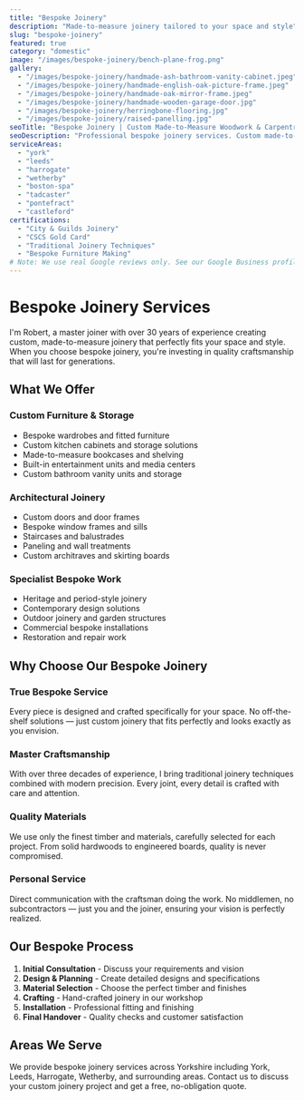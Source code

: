 ```yaml
---
title: "Bespoke Joinery"
description: "Made-to-measure joinery tailored to your space and style"
slug: "bespoke-joinery"
featured: true
category: "domestic"
image: "/images/bespoke-joinery/bench-plane-frog.png"
gallery:
  - "/images/bespoke-joinery/handmade-ash-bathroom-vanity-cabinet.jpeg"
  - "/images/bespoke-joinery/handmade-english-oak-picture-frame.jpeg"
  - "/images/bespoke-joinery/handmade-oak-mirror-frame.jpeg"
  - "/images/bespoke-joinery/handmade-wooden-garage-door.jpg"
  - "/images/bespoke-joinery/herringbone-flooring.jpg"
  - "/images/bespoke-joinery/raised-panelling.jpg"
seoTitle: "Bespoke Joinery | Custom Made-to-Measure Woodwork & Carpentry"
seoDescription: "Professional bespoke joinery services. Custom made-to-measure woodwork, cabinets, doors, and furniture. Over 30 years' experience in quality craftsmanship."
serviceAreas:
  - "york"
  - "leeds"
  - "harrogate"
  - "wetherby"
  - "boston-spa"
  - "tadcaster"
  - "pontefract"
  - "castleford"
certifications:
  - "City & Guilds Joinery"
  - "CSCS Gold Card"
  - "Traditional Joinery Techniques"
  - "Bespoke Furniture Making"
# Note: We use real Google reviews only. See our Google Business profile for authentic customer testimonials.
---
```


# Bespoke Joinery Services

I'm Robert, a master joiner with over 30 years of experience creating custom, made-to-measure joinery that perfectly fits your space and style. When you choose bespoke joinery, you're investing in quality craftsmanship that will last for generations.

## What We Offer

### Custom Furniture & Storage
- Bespoke wardrobes and fitted furniture
- Custom kitchen cabinets and storage solutions
- Made-to-measure bookcases and shelving
- Built-in entertainment units and media centers
- Custom bathroom vanity units and storage

### Architectural Joinery
- Custom doors and door frames
- Bespoke window frames and sills
- Staircases and balustrades
- Paneling and wall treatments
- Custom architraves and skirting boards

### Specialist Bespoke Work
- Heritage and period-style joinery
- Contemporary design solutions
- Outdoor joinery and garden structures
- Commercial bespoke installations
- Restoration and repair work

## Why Choose Our Bespoke Joinery

### True Bespoke Service
Every piece is designed and crafted specifically for your space. No off-the-shelf solutions — just custom joinery that fits perfectly and looks exactly as you envision.

### Master Craftsmanship
With over three decades of experience, I bring traditional joinery techniques combined with modern precision. Every joint, every detail is crafted with care and attention.

### Quality Materials
We use only the finest timber and materials, carefully selected for each project. From solid hardwoods to engineered boards, quality is never compromised.

### Personal Service
Direct communication with the craftsman doing the work. No middlemen, no subcontractors — just you and the joiner, ensuring your vision is perfectly realized.

## Our Bespoke Process

1. **Initial Consultation** - Discuss your requirements and vision
2. **Design & Planning** - Create detailed designs and specifications
3. **Material Selection** - Choose the perfect timber and finishes
4. **Crafting** - Hand-crafted joinery in our workshop
5. **Installation** - Professional fitting and finishing
6. **Final Handover** - Quality checks and customer satisfaction

## Areas We Serve

We provide bespoke joinery services across Yorkshire including York, Leeds, Harrogate, Wetherby, and surrounding areas. Contact us to discuss your custom joinery project and get a free, no-obligation quote. 